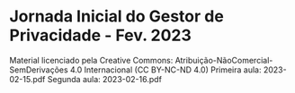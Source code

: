 # Jornada Inicial do Gestor de Privacidade - Fev. 2023
Material licenciado pela Creative Commons: Atribuição-NãoComercial-SemDerivações 4.0 Internacional (CC BY-NC-ND 4.0)
Primeira aula: 2023-02-15.pdf
Segunda aula: 2023-02-16.pdf
